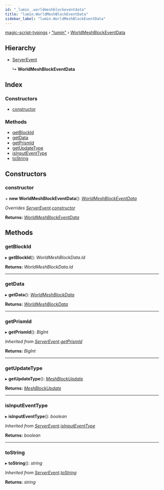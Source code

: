 ```yaml
---
id: "_lumin_.worldmeshblockeventdata"
title: "lumin.WorldMeshBlockEventData"
sidebar_label: "lumin.WorldMeshBlockEventData"
---
```


[magic-script-typings](../index.md) › [&quot;lumin&quot;](../modules/_lumin_.md) › [WorldMeshBlockEventData](_lumin_.worldmeshblockeventdata.md)

## Hierarchy

* [ServerEvent](_lumin_.serverevent.md)

  ↳ **WorldMeshBlockEventData**

## Index

### Constructors

* [constructor](_lumin_.worldmeshblockeventdata.md#constructor)

### Methods

* [getBlockId](_lumin_.worldmeshblockeventdata.md#getblockid)
* [getData](_lumin_.worldmeshblockeventdata.md#getdata)
* [getPrismId](_lumin_.worldmeshblockeventdata.md#getprismid)
* [getUpdateType](_lumin_.worldmeshblockeventdata.md#getupdatetype)
* [isInputEventType](_lumin_.worldmeshblockeventdata.md#isinputeventtype)
* [toString](_lumin_.worldmeshblockeventdata.md#tostring)

## Constructors

###  constructor

\+ **new WorldMeshBlockEventData**(): *[WorldMeshBlockEventData](_lumin_.worldmeshblockeventdata.md)*

*Overrides [ServerEvent](_lumin_.serverevent.md).[constructor](_lumin_.serverevent.md#constructor)*

**Returns:** *[WorldMeshBlockEventData](_lumin_.worldmeshblockeventdata.md)*

## Methods

###  getBlockId

▸ **getBlockId**(): *WorldMeshBlockData.Id*

**Returns:** *WorldMeshBlockData.Id*

___

###  getData

▸ **getData**(): *[WorldMeshBlockData](_lumin_.worldmeshblockdata.md)*

**Returns:** *[WorldMeshBlockData](_lumin_.worldmeshblockdata.md)*

___

###  getPrismId

▸ **getPrismId**(): *BigInt*

*Inherited from [ServerEvent](_lumin_.serverevent.md).[getPrismId](_lumin_.serverevent.md#getprismid)*

**Returns:** *BigInt*

___

###  getUpdateType

▸ **getUpdateType**(): *[MeshBlockUpdate](../enums/_lumin_.densemesh.meshblockupdate.md)*

**Returns:** *[MeshBlockUpdate](../enums/_lumin_.densemesh.meshblockupdate.md)*

___

###  isInputEventType

▸ **isInputEventType**(): *boolean*

*Inherited from [ServerEvent](_lumin_.serverevent.md).[isInputEventType](_lumin_.serverevent.md#isinputeventtype)*

**Returns:** *boolean*

___

###  toString

▸ **toString**(): *string*

*Inherited from [ServerEvent](_lumin_.serverevent.md).[toString](_lumin_.serverevent.md#tostring)*

**Returns:** *string*